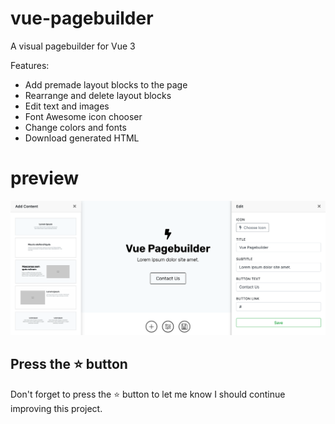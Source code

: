 # vue-pagebuilder

A visual pagebuilder for Vue 3

Features:

-   Add premade layout blocks to the page
-   Rearrange and delete layout blocks
-   Edit text and images
-   Font Awesome icon chooser
-   Change colors and fonts
-   Download generated HTML

# preview

![App Preview](https://github.com/dashpilot/vue-pagebuilder/blob/main/editor/img/app-preview2.png?raw=true)

## Press the :star: button
Don't forget to press the :star: button to let me know I should continue improving this project.
